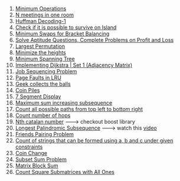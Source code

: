 1. [Minimum Operations](https://practice.geeksforgeeks.org/problems/find-optimum-operation/0)
2. [N meetings in one room](https://practice.geeksforgeeks.org/problems/n-meetings-in-one-room/0)
3. [Huffman Decoding-1](https://practice.geeksforgeeks.org/problems/huffman-decoding-1/1)
4. [Check if it is possible to survive on Island](https://practice.geeksforgeeks.org/problems/check-if-it-is-possible-to-survive-on-island/0)
5. [Minimum Swaps for Bracket Balancing](https://practice.geeksforgeeks.org/problems/minimum-swaps-for-bracket-balancing/0)
6. [Solve Aptitude Questions, Complete Problems on Profit and Loss](https://www.indiabix.com/aptitude/profit-and-loss/)
7. [Largest Permutation](https://practice.geeksforgeeks.org/problems/largest-permutation/0)
8. [Minimize the heights](https://practice.geeksforgeeks.org/problems/minimize-the-heights/0)
9. [Minimum Spanning Tree](https://practice.geeksforgeeks.org/problems/minimum-spanning-tree/1)
10. [Implementing Dijkstra | Set 1 (Adjacency Matrix)](https://practice.geeksforgeeks.org/problems/implementing-dijkstra-set-1-adjacency-matrix/1)
11. [Job Sequencing Problem](https://practice.geeksforgeeks.org/problems/job-sequencing-problem/0)
12. [Page Faults in LRU](https://practice.geeksforgeeks.org/problems/page-faults-in-lru/0)
13. [Geek collects the balls](https://practice.geeksforgeeks.org/problems/geek-collects-the-balls/0)
14. [Coin Piles](https://practice.geeksforgeeks.org/problems/coin-piles/0)
15. [7 Segment Display](https://practice.geeksforgeeks.org/problems/7-segment-display/0)
16. [Maximum sum increasing subsequence](https://practice.geeksforgeeks.org/problems/maximum-sum-increasing-subsequence/0)
17. [Count all possible paths from top left to bottom right](https://practice.geeksforgeeks.org/problems/count-all-possible-paths-from-top-left-to-bottom-right/0)
18. [Count number of hops](https://practice.geeksforgeeks.org/problems/count-number-of-hops/0)
19. [Nth catalan number](https://practice.geeksforgeeks.org/problems/nth-catalan-number/0)  ---> checkout boost library
20. [Longest Palindromic Subsequence](https://practice.geeksforgeeks.org/problems/longest-palindromic-subsequence/0) ---> watch this [video](https://youtu.be/yZWmS6CXbQc)
21. [Friends Pairing Problem](https://practice.geeksforgeeks.org/problems/friends-pairing-problem/0)
22. [Count of strings that can be formed using a, b and c under given constraints](https://practice.geeksforgeeks.org/problems/count-of-strings-that-can-be-formed-using-a-b-and-c-under-given-constraints/0)<br>
23. [Coin Change](https://practice.geeksforgeeks.org/problems/coin-change/0)
24. [Subset Sum Problem](https://practice.geeksforgeeks.org/problems/subset-sum-problem/0)
25. [Matrix Block Sum](https://leetcode.com/problems/matrix-block-sum)
26. [Count Square Submatrices with All Ones](https://leetcode.com/problems/count-square-submatrices-with-all-ones)